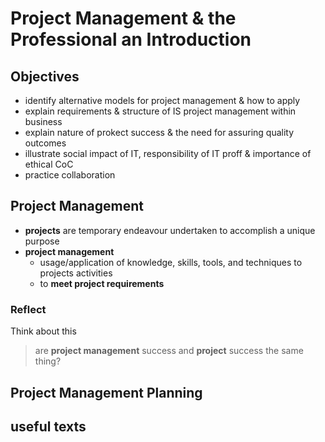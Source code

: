# Project Management & the Professional an Introduction

## Objectives 

- identify alternative models for project management & how to apply
- explain requirements & structure of IS project management within business
- explain nature of prokect success & the need for assuring quality outcomes
- illustrate social impact of IT, responsibility of IT proff & importance of ethical CoC
- practice collaboration

## Project Management

- **projects** are temporary endeavour undertaken to accomplish a unique purpose
- **project management** 
  - usage/application of knowledge, skills, tools, and techniques to projects activities
  - to **meet project requirements**

### Reflect

Think about this

> are **project management** success and **project** success the same thing?

## Project Management Planning



## useful texts

